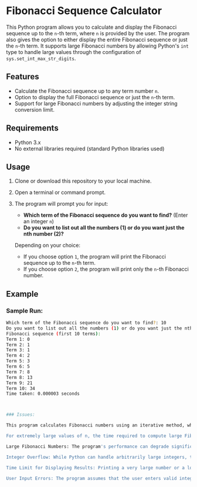 # Fibonacci Sequence Calculator

This Python program allows you to calculate and display the Fibonacci sequence up to the `n`-th term, where `n` is provided by the user. The program also gives the option to either display the entire Fibonacci sequence or just the `n`-th term. It supports large Fibonacci numbers by allowing Python's `int` type to handle large values through the configuration of `sys.set_int_max_str_digits`.

## Features
- Calculate the Fibonacci sequence up to any term number `n`.
- Option to display the full Fibonacci sequence or just the `n`-th term.
- Support for large Fibonacci numbers by adjusting the integer string conversion limit.

## Requirements
- Python 3.x
- No external libraries required (standard Python libraries used)

## Usage

1. Clone or download this repository to your local machine.
2. Open a terminal or command prompt.
3. The program will prompt you for input:
   - **Which term of the Fibonacci sequence do you want to find?** (Enter an integer `n`)
   - **Do you want to list out all the numbers (1) or do you want just the nth number (2)?**

   Depending on your choice:
   - If you choose option `1`, the program will print the Fibonacci sequence up to the `n`-th term.
   - If you choose option `2`, the program will print only the `n`-th Fibonacci number.

## Example

### Sample Run:

```bash
Which term of the Fibonacci sequence do you want to find?: 10
Do you want to list out all the numbers (1) or do you want just the nth number (2): 1
Fibonacci sequence (first 10 terms):
Term 1: 0
Term 2: 1
Term 3: 1
Term 4: 2
Term 5: 3
Term 6: 5
Term 7: 8
Term 8: 13
Term 9: 21
Term 10: 34
Time taken: 0.000003 seconds



### Issues:

This program calculates Fibonacci numbers using an iterative method, which has a time complexity of O(n). For smaller values of n (up to tens of thousands), this approach works well. However, as n increases, the program's performance may degrade due to the nature of Fibonacci growth.

For extremely large values of n, the time required to compute large Fibonacci numbers may grow substantially, but Python's built-in handling of arbitrary-precision integers ensures the program can calculate Fibonacci numbers of great magnitude.

Large Fibonacci Numbers: The program's performance can degrade significantly for very large values of n due to the rapid growth of Fibonacci numbers. Computing the Fibonacci numbers for n greater than 10,000 can take considerable time and memory, especially if printing all terms is selected.

Integer Overflow: While Python can handle arbitrarily large integers, the Fibonacci sequence grows exponentially. For extremely large values of n, the result can be a number with millions of digits, causing a slowdown in calculations and possible memory constraints.

Time Limit for Displaying Results: Printing a very large number or a long sequence of Fibonacci numbers can take a significant amount of time, especially if the user chooses to display all terms. This might lead to a long wait before results are shown.

User Input Errors: The program assumes that the user enters valid integers for the term number (n). Invalid inputs (such as non-numeric values) are not handled in this version of the program, and may result in unexpected behavior or crashes.


